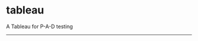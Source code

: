tableau
=======

A Tableau for P-A-D testing
 
 
 
-----------------------------------------------------------------------------------------------------------------------------------------------------------